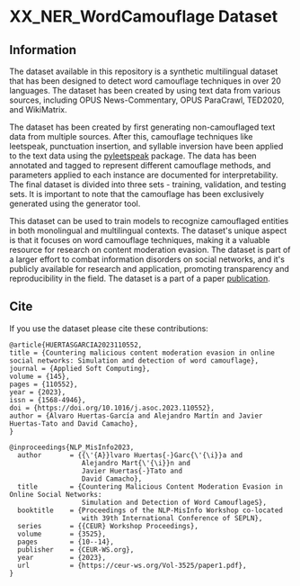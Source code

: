 # XX_NER_WordCamouflage Dataset

## Information

The dataset available in this repository is a synthetic multilingual dataset that has been designed to detect word camouflage techniques in over 20 languages. The dataset has been created by using text data from various sources, including OPUS News-Commentary, OPUS ParaCrawl, TED2020, and WikiMatrix.

The dataset has been created by first generating non-camouflaged text data from multiple sources. After this, camouflage techniques like leetspeak, punctuation insertion, and syllable inversion have been applied to the text data using the [pyleetspeak](https://pypi.org/project/pyleetspeak/) package. The data has been annotated and tagged to represent different camouflage methods, and parameters applied to each instance are documented for interpretability. The final dataset is divided into three sets - training, validation, and testing sets. It is important to note that the camouflage has been exclusively generated using the generator tool.

This dataset can be used to train models to recognize camouflaged entities in both monolingual and multilingual contexts. The dataset's unique aspect is that it focuses on word camouflage techniques, making it a valuable resource for research on content moderation evasion. The dataset is part of a larger effort to combat information disorders on social networks, and it's publicly available for research and application, promoting transparency and reproducibility in the field. The dataset is a part of a paper [publication](https://doi.org/10.1016/j.asoc.2023.110552).

## Cite

If you use the dataset please cite these contributions:

```
@article{HUERTASGARCIA2023110552,
title = {Countering malicious content moderation evasion in online social networks: Simulation and detection of word camouflage},
journal = {Applied Soft Computing},
volume = {145},
pages = {110552},
year = {2023},
issn = {1568-4946},
doi = {https://doi.org/10.1016/j.asoc.2023.110552},
author = {Álvaro Huertas-García and Alejandro Martín and Javier Huertas-Tato and David Camacho},
}
```

```
@inproceedings{NLP_MisInfo2023,
  author       = {{\'{A}}lvaro Huertas{-}Garc{\'{\i}}a and
                  Alejandro Mart{\'{\i}}n and
                  Javier Huertas{-}Tato and
                  David Camacho},
  title        = {Countering Malicious Content Moderation Evasion in Online Social Networks:
                  Simulation and Detection of Word CamouflageS},
  booktitle    = {Proceedings of the NLP-MisInfo Workshop co-located
                  with 39th International Conference of SEPLN},
  series       = {{CEUR} Workshop Proceedings},
  volume       = {3525},
  pages        = {10--14},
  publisher    = {CEUR-WS.org},
  year         = {2023},
  url          = {https://ceur-ws.org/Vol-3525/paper1.pdf},
}
```
